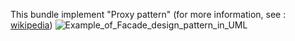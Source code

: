 This bundle implement "Proxy pattern"
(for more information, see : [wikipedia](https://github.com/user/repo/blob/branch/other_file.md))
![Example_of_Facade_design_pattern_in_UML](https://upload.wikimedia.org/wikipedia/en/5/57/Example_of_Facade_design_pattern_in_UML.png?raw=true "Facade pattern")
